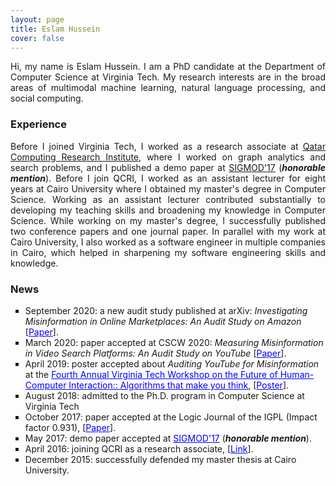 ```yaml
---
layout: page
title: Eslam Hussein
cover: false
---
```


<p align="justify">Hi, my name is Eslam Hussein. I am a PhD candidate at the Department of Computer Science at Virginia Tech. My research interests are in the broad areas of multimodal machine  learning, natural language processing, and social computing.</p>


### Experience
<p align="justify">Before I joined Virginia Tech, I worked as a research associate at <a href="https://www.hbku.edu.qa/en/staff/eslam-ali-hassan-hussein">Qatar Computing Research Institute</a>, where I worked on graph analytics and search problems, and I published a demo paper at <a href="https://sigmod.org/sigmod-awards/sigmod-best-demonstration-award/">SIGMOD'17</a> (<b><i>honorable mention</i></b>). Before I join QCRI, I worked as an assistant lecturer for eight years at Cairo University where I obtained my master's degree in Computer Science. Working as an assistant lecturer contributed substantially to developing my teaching skills and broadening my knowledge in Computer Science. While working on my master's degree, I successfully published two conference papers and one journal paper. In parallel with my work at Cairo University, I also worked as a software engineer in multiple companies in Cairo, which helped in sharpening my software engineering skills and knowledge.</p>

### News
<ul>
<li style="list-style-type:square">September 2020: a new audit study published at arXiv: <i>Investigating Misinformation in Online Marketplaces: An Audit Study on Amazon</i> [<a href="https://arxiv.org/abs/2009.12468" style="color:blue">Paper</a>].</li>
<li style="list-style-type:square">March 2020: paper accepted at CSCW 2020: <i>Measuring Misinformation in Video Search Platforms: An Audit Study on YouTube</i> [<a href="https://doi.org/10.1145/3392854" style="color:blue">Paper</a>].</li>
<li style="list-style-type:square">April 2019: poster accepted about <i>Auditing YouTube for Misinformation</i> at the <a href="https://wordpress.cs.vt.edu/algorithmsworkshop/graduate-student-posters/" style="color:blue">Fourth Annual Virginia Tech Workshop on the Future of Human-Computer Interaction:: Algorithms that make you think</a>, [<a href="https://eslamali86.github.io/pdfs/posters/Algorithms_workshop_Eslam_Hussin.pdf" style="color:blue">Poster</a>].</li>
<li style="list-style-type:square">August 2018: admitted to the Ph.D. program in Computer Science at Virginia Tech </li>
<li style="list-style-type:square">October 2017: paper accepted at the Logic Journal of the IGPL (Impact factor 0.931), [<a href="https://academic.oup.com/jigpal/article/25/6/902/4565815" style="color:blue">Paper</a>].</li>
<li style="list-style-type:square">May 2017: demo paper accepted at <a href="https://sigmod.org/sigmod-awards/sigmod-best-demonstration-award/" style="color:blue">SIGMOD'17</a>  (<i><b>honorable mention</b></i>).</li>
<li style="list-style-type:square">April 2016: joining QCRI as a research associate, [<a href="https://www.hbku.edu.qa/en/staff/eslam-ali-hassan-hussein" style="color:blue">Link</a>].</li>
<li style="list-style-type:square">December 2015: successfully defended my master thesis at Cairo University.</li>
</ul>


